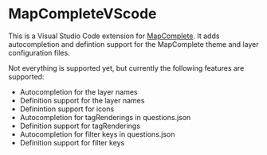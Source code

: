 # MapCompleteVScode

This is a Visual Studio Code extension for [MapComplete](https://github.com/pietervdvn/MapComplete). It adds autocompletion and defintion support for the MapComplete theme and layer configuration files.

Not everything is supported yet, but currently the following features are supported:

- Autocompletion for the layer names
- Definition support for the layer names
- Definintion support for icons
- Autocompletion for tagRenderings in questions.json
- Definition support for tagRenderings
- Autocompletion for filter keys in questions.json
- Definition support for filter keys
